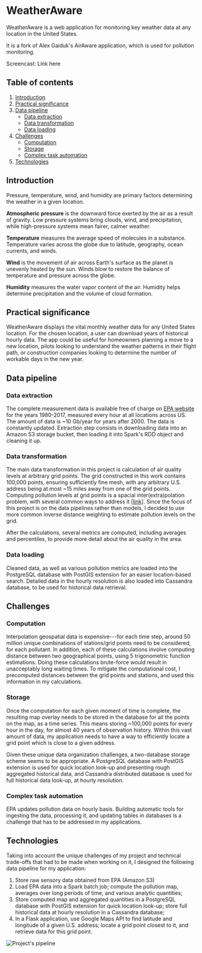 # WeatherAware

WeatherAware is a web application for monitoring key weather data at any location in the United States. 

It is a fork of Alex Gaiduk's AirAware application, which is used for pollution monitoring.

Screencast: Link here

## Table of contents
1. [Introduction](README.md#introduction)
2. [Practical significance](README.md#practical-significance)
3. [Data pipeline](README.md#data-pipeline)
    * [Data extraction](README.md#data-extraction)
    * [Data transformation](README.md#data-transformation)
    * [Data loading](README.md#data-loading)
4. [Challenges](README.md#challenges)
    * [Computation](README.md#computation)
    * [Storage](README.md#storage)
    * [Complex task automation](README.md#complex-task-automation)
5. [Technologies](README.md#technologies)

## Introduction

Pressure, temperature, wind, and humidity are primary factors determining the weather in a given location.

**Atmospheric pressure** is the downward force exerted by the air as a result of gravity. Low pressure systems bring clouds, wind, and precipitation, while high-pressure systems mean fairer, calmer weather.

**Temperature** measures the average speed of molecules in a substance. Temperature varies across the globe due to latitude, geography, ocean currents, and winds.

**Wind** is the movement of air across Earth's surface as the planet is unevenly heated by the sun. Winds blow to restore the balance of temperature and pressure across the globe.

**Humidity** measures the water vapor content of the air. Humidity helps determine precipitation and the volume of cloud formation.

## Practical significance

WeatherAware displays the vital monthly weather data for any United States location. For the chosen location, a user can download years of historical hourly data. The app could be useful for homeowners planning a move to a new location, pilots looking to understand the weather patterns in their flight path, or construction companies looking to determine the number of workable days in the new year.

## Data pipeline

### Data extraction

The complete measurement data is available free of charge on [EPA website](https://aqs.epa.gov/aqsweb/airdata/download_files.html#Raw) for the years 1980-2017, measured every hour at all locations across US. The amount of data is ~10 Gb/year for years after 2000. The data is constantly updated. Extraction step consists in downloading data into an Amazon S3 storage bucket, then loading it into Spark's RDD object and cleaning it up.

### Data transformation

The main data transformation in this project is calculation of air quality levels at arbitrary grid points. The grid constructed in this work contains 100,000 points, ensuring sufficiently fine mesh, with any arbitrary U.S. address being at most ~15 miles away from one of the grid points. Computing pollution levels at grid points is a spacial inter(extra)polation problem, with several common ways to address it [[link](http://www.integrated-assessment.eu/eu/guidebook/spatial_interpolation_and_extrapolation_methods.html)]. Since the focus of this project is on the data pipelines rather than models, I decided to use more common inverse distance weighting to estimate pollution levels on the grid.

After the calculations, several metrics are computed, including averages and percentiles, to provide more detail about the air quality in the area.

### Data loading

Cleaned data, as well as various pollution metrics are loaded into the PostgreSQL database with PostGIS extension for an easier location-based search. Detailed data in the hourly resolution is also loaded into Cassandra database, to be used for historical data retrieval.

## Challenges

### Computation

Interpolation geospatial data is expensive---for each time step, around 50 million unique combinations of stations/grid points need to be considered, for each pollutant. In addition, each of these calculations involve computing distance between two geographical points, using 5 trigonometric function estimations. Doing these calculations brute-force would result in unacceptably long waiting times. To mitigate the computational cost, I precomputed distances between the grid points and stations, and used this information in my calculations.

### Storage

Once the computation for each given moment of time is complete, the resulting map overlay needs to be stored in the database for all the points on the map, as a time series. This means storing ~100,000 points for every hour in the day, for almost 40 years of observation history. Within this vast amount of data, my application needs to have a way to efficiently locate a grid point which is close to a given address.

Given these unique data organization challenges, a two-database storage scheme seems to be appropriate. A PostgreSQL database with PostGIS extension is used for quick location look-up and presenting rough aggregated historical data, and Cassandra distributed database is used for full historical data look-up, at hourly resolution.

### Complex task automation

EPA updates pollution data on hourly basis. Building automatic tools for ingesting the data, processing it, and updating tables in databases is a challenge that has to be addressed in my applications.

## Technologies

Taking into account the unique challenges of my project and technical trade-offs that had to be made when working on it, I designed the following data pipeline for my application:

1. Store raw sensory data obtained from EPA (Amazon S3)
2. Load EPA data into a Spark batch job; compute the pollution map, averages over long periods of time, and various analytic quantities;
3. Store computed map and aggregated quantities in a PostgreSQL database with PostGIS extension for quick location look-up; store full historical data at hourly resolution in a Cassandra database;
4. In a Flask application, use Google Maps API to find latitude and longitude of a given U.S. address; locate a grid point closest to it, and retrieve data for this grid point.

![Project's pipeline](./pipeline.png)
